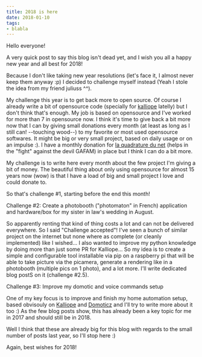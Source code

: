 ```yaml
---
title: 2018 is here
date: 2018-01-10
tags:
- blabla
---
```




Hello everyone!

A very quick post to say this blog isn't dead yet, and I wish you all a happy new year and all best for 2018!


Because I don't like taking new year resolutions (let's face it, I almost never keep them anyway :p) I decided to challenge myself instead (Yeah I stole the idea from my friend juliuss ^^).

My challenge this year is to get back more to open source. Of course I already write a bit of opensource code (specially for [kalliope](http://kalliope-project.github.io/) latelly) but I don't think that's enough. My job is based on opensource and I've worked for more than 7 in opensource now. I think it's time to give back a bit more now that I can by giving small donations every month (at least as long as I still can! --touching wood--) to my favorite or most used opensource softwares. It might be big or very small project, based on daily usage or on an impulse :).
I have a monthly donation for [la quadrature du net](https://www.laquadrature.net/fr) (helps in the "fight" against the devil GAFAM) in place but I think I can do a bit more.

My challenge is to write here every month about the few project I'm giving a bit of money. The beautiful thing about only using opensource for almost 15 years now (wow) is that I have a load of big and small project I love and could donate to.

So that's challenge #1, starting before the end this month!


Challenge #2: Create a photobooth ("photomaton" in French) application and hardware/box for my sister in law's wedding in August.

So apparently renting that kind of thing costs a lot and can not be delivered everywhere. So I said "Challenge accepted"!
I've seen a bunch of similar project on the internet but none where as complete (or cleanly implemented) like I wished… I also wanted to improve my python knowledge by doing more than just some PR for Kalliope… So my idea is to create a simple and configurable tool installable via pip on a raspberry pi that will be able to take picture via the picamera, generate a rendering like in a photobooth (multiple pics on 1 photo), and a lot more. I'll write dedicated blog postS on it (challenge #2.5).



Challenge #3: Improve my domotic and voice commands setup

One of my key focus is to improve and finish my home automation setup, based obvisouly on [Kalliope](http://kalliope-project.github.io/) and [Domoticz](https://www.domoticz.com/) and I'll try to write more about it too :) As the few blog posts show, this has already been a key topic for me in 2017 and should still be in 2018.


Well I think that these are already big for this blog with regards to the small number of posts last year, so I'll stop here :)


Again, best wishes for 2018!

